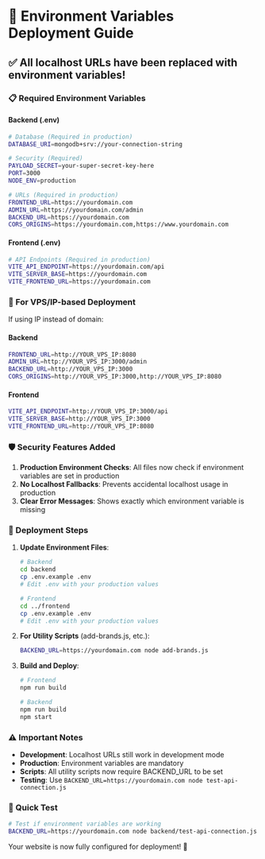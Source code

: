 # 🚀 Environment Variables Deployment Guide

## ✅ All localhost URLs have been replaced with environment variables!

### 📋 Required Environment Variables

#### Backend (.env)
```bash
# Database (Required in production)
DATABASE_URI=mongodb+srv://your-connection-string

# Security (Required)
PAYLOAD_SECRET=your-super-secret-key-here
PORT=3000
NODE_ENV=production

# URLs (Required in production)
FRONTEND_URL=https://yourdomain.com
ADMIN_URL=https://yourdomain.com/admin
BACKEND_URL=https://yourdomain.com
CORS_ORIGINS=https://yourdomain.com,https://www.yourdomain.com
```

#### Frontend (.env)
```bash
# API Endpoints (Required in production)
VITE_API_ENDPOINT=https://yourdomain.com/api
VITE_SERVER_BASE=https://yourdomain.com
VITE_FRONTEND_URL=https://yourdomain.com
```

### 🔧 For VPS/IP-based Deployment
If using IP instead of domain:

#### Backend
```bash
FRONTEND_URL=http://YOUR_VPS_IP:8080
ADMIN_URL=http://YOUR_VPS_IP:3000/admin
BACKEND_URL=http://YOUR_VPS_IP:3000
CORS_ORIGINS=http://YOUR_VPS_IP:3000,http://YOUR_VPS_IP:8080
```

#### Frontend
```bash
VITE_API_ENDPOINT=http://YOUR_VPS_IP:3000/api
VITE_SERVER_BASE=http://YOUR_VPS_IP:3000
VITE_FRONTEND_URL=http://YOUR_VPS_IP:8080
```

### 🛡️ Security Features Added

1. **Production Environment Checks**: All files now check if environment variables are set in production
2. **No Localhost Fallbacks**: Prevents accidental localhost usage in production
3. **Clear Error Messages**: Shows exactly which environment variable is missing

### 📝 Deployment Steps

1. **Update Environment Files**:
   ```bash
   # Backend
   cd backend
   cp .env.example .env
   # Edit .env with your production values
   
   # Frontend
   cd ../frontend
   cp .env.example .env
   # Edit .env with your production values
   ```

2. **For Utility Scripts** (add-brands.js, etc.):
   ```bash
   BACKEND_URL=https://yourdomain.com node add-brands.js
   ```

3. **Build and Deploy**:
   ```bash
   # Frontend
   npm run build
   
   # Backend
   npm run build
   npm start
   ```

### ⚠️ Important Notes

- **Development**: Localhost URLs still work in development mode
- **Production**: Environment variables are mandatory
- **Scripts**: All utility scripts now require BACKEND_URL to be set
- **Testing**: Use `BACKEND_URL=https://yourdomain.com node test-api-connection.js`

### 🎯 Quick Test
```bash
# Test if environment variables are working
BACKEND_URL=https://yourdomain.com node backend/test-api-connection.js
```

Your website is now fully configured for deployment! 🎉